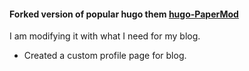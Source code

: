 #### Forked version of popular hugo them [hugo-PaperMod](https://github.com/adityatelange/hugo-PaperMod)

I am modifying it with what I need for my blog.

* Created a custom profile page for blog.
  